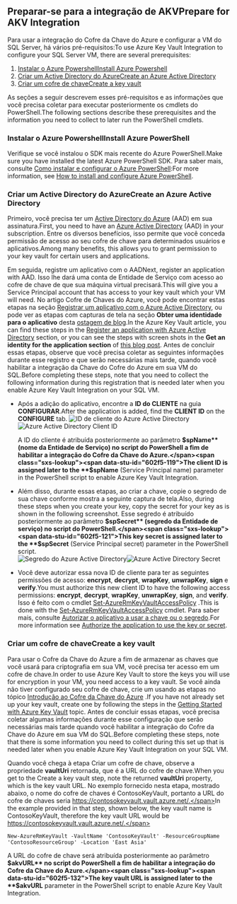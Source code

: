 ## <a name="prepare-for-akv-integration"></a><span data-ttu-id="602f5-101">Preparar-se para a integração de AKV</span><span class="sxs-lookup"><span data-stu-id="602f5-101">Prepare for AKV Integration</span></span>
<span data-ttu-id="602f5-102">Para usar a integração do Cofre da Chave do Azure e configurar a VM do SQL Server, há vários pré-requisitos:</span><span class="sxs-lookup"><span data-stu-id="602f5-102">To use Azure Key Vault Integration to configure your SQL Server VM, there are several prerequisites:</span></span> 

1. [<span data-ttu-id="602f5-103">Instalar o Azure Powershell</span><span class="sxs-lookup"><span data-stu-id="602f5-103">Install Azure Powershell</span></span>](#install-azure-powershell)
2. [<span data-ttu-id="602f5-104">Criar um Active Directory do Azure</span><span class="sxs-lookup"><span data-stu-id="602f5-104">Create an Azure Active Directory</span></span>](#create-an-azure-active-directory)
3. [<span data-ttu-id="602f5-105">Criar um cofre de chave</span><span class="sxs-lookup"><span data-stu-id="602f5-105">Create a key vault</span></span>](#create-a-key-vault)

<span data-ttu-id="602f5-106">As seções a seguir descrevem esses pré-requisitos e as informações que você precisa coletar para executar posteriormente os cmdlets do PowerShell.</span><span class="sxs-lookup"><span data-stu-id="602f5-106">The following sections describe these prerequisites and the information you need to collect to later run the PowerShell cmdlets.</span></span>

### <a name="install-azure-powershell"></a><span data-ttu-id="602f5-107">Instalar o Azure Powershell</span><span class="sxs-lookup"><span data-stu-id="602f5-107">Install Azure PowerShell</span></span>
<span data-ttu-id="602f5-108">Verifique se você instalou o SDK mais recente do Azure PowerShell.</span><span class="sxs-lookup"><span data-stu-id="602f5-108">Make sure you have installed the latest Azure PowerShell SDK.</span></span> <span data-ttu-id="602f5-109">Para saber mais, consulte [Como instalar e configurar o Azure PowerShell](/powershell/azureps-cmdlets-docs):</span><span class="sxs-lookup"><span data-stu-id="602f5-109">For more information, see [How to install and configure Azure PowerShell](/powershell/azureps-cmdlets-docs).</span></span>

### <a name="create-an-azure-active-directory"></a><span data-ttu-id="602f5-110">Criar um Active Directory do Azure</span><span class="sxs-lookup"><span data-stu-id="602f5-110">Create an Azure Active Directory</span></span>
<span data-ttu-id="602f5-111">Primeiro, você precisa ter um [Active Directory do Azure](https://azure.microsoft.com/trial/get-started-active-directory/) (AAD) em sua assinatura.</span><span class="sxs-lookup"><span data-stu-id="602f5-111">First, you need to have an [Azure Active Directory](https://azure.microsoft.com/trial/get-started-active-directory/) (AAD) in your subscription.</span></span> <span data-ttu-id="602f5-112">Entre os diversos benefícios, isso permite que você conceda permissão de acesso ao seu cofre de chave para determinados usuários e aplicativos.</span><span class="sxs-lookup"><span data-stu-id="602f5-112">Among many benefits, this allows you to grant permission to your key vault for certain users and applications.</span></span>

<span data-ttu-id="602f5-113">Em seguida, registre um aplicativo com o AAD</span><span class="sxs-lookup"><span data-stu-id="602f5-113">Next, register an application with AAD.</span></span> <span data-ttu-id="602f5-114">Isso lhe dará uma conta de Entidade de Serviço com acesso ao cofre de chave de que sua máquina virtual precisará.</span><span class="sxs-lookup"><span data-stu-id="602f5-114">This will give you a Service Principal account that has access to your key vault which your VM will need.</span></span> <span data-ttu-id="602f5-115">No artigo Cofre de Chaves do Azure, você pode encontrar estas etapas na seção [Registrar um aplicativo com o Azure Active Directory](../articles/key-vault/key-vault-get-started.md#register), ou pode ver as etapas com capturas de tela na seção **Obter uma identidade para o aplicativo** desta [ostagem de blog](http://blogs.technet.com/b/kv/archive/2015/01/09/azure-key-vault-step-by-step.aspx).</span><span class="sxs-lookup"><span data-stu-id="602f5-115">In the Azure Key Vault article, you can find these steps in the [Register an application with Azure Active Directory](../articles/key-vault/key-vault-get-started.md#register) section, or you can see the steps with screen shots in the **Get an identity for the application section** of [this blog post](http://blogs.technet.com/b/kv/archive/2015/01/09/azure-key-vault-step-by-step.aspx).</span></span> <span data-ttu-id="602f5-116">Antes de concluir essas etapas, observe que você precisa coletar as seguintes informações durante esse registro e que  serão necessárias mais tarde, quando você habilitar a integração da Chave do Cofre do Azure em sua VM do SQL.</span><span class="sxs-lookup"><span data-stu-id="602f5-116">Before completing these steps, note that you need to collect the following information during this registration that is needed later when you enable Azure Key Vault Integration on your SQL VM.</span></span>

* <span data-ttu-id="602f5-117">Após a adição do aplicativo, encontre a **ID do CLIENTE** na guia **CONFIGURAR**.</span><span class="sxs-lookup"><span data-stu-id="602f5-117">After the application is added, find the **CLIENT ID**  on the **CONFIGURE** tab.</span></span> 
    <span data-ttu-id="602f5-118">![ID de cliente do Azure Active Directory](./media/virtual-machines-sql-server-akv-prepare/aad-client-id.png)</span><span class="sxs-lookup"><span data-stu-id="602f5-118">![Azure Active Directory Client ID](./media/virtual-machines-sql-server-akv-prepare/aad-client-id.png)</span></span>
  
    <span data-ttu-id="602f5-119">A ID do cliente é atribuída posteriormente ao parâmetro **$spName** (nome da Entidade de Serviço) no script do PowerShell a fim de habilitar a integração do Cofre da Chave do Azure.</span><span class="sxs-lookup"><span data-stu-id="602f5-119">The client ID is assigned later to the **$spName** (Service Principal name) parameter in the PowerShell script to enable Azure Key Vault Integration.</span></span> 
* <span data-ttu-id="602f5-120">Além disso, durante essas etapas, ao criar a chave, copie o segredo de sua chave conforme mostra a seguinte captura de tela.</span><span class="sxs-lookup"><span data-stu-id="602f5-120">Also, during these steps when you create your key, copy the secret for your key as is shown in the following screenshot.</span></span> <span data-ttu-id="602f5-121">Esse segredo é atribuído posteriormente ao parâmetro **$spSecret** (segredo da Entidade de serviço) no script do PowerShell.</span><span class="sxs-lookup"><span data-stu-id="602f5-121">This key secret is assigned later to the **$spSecret** (Service Principal secret) parameter in the PowerShell script.</span></span>  
    <span data-ttu-id="602f5-122">![Segredo do Azure Active Directory](./media/virtual-machines-sql-server-akv-prepare/aad-sp-secret.png)</span><span class="sxs-lookup"><span data-stu-id="602f5-122">![Azure Active Directory Secret](./media/virtual-machines-sql-server-akv-prepare/aad-sp-secret.png)</span></span>
* <span data-ttu-id="602f5-123">Você deve autorizar essa nova ID de cliente para ter as seguintes permissões de acesso: **encrypt**, **decrypt**, **wrapKey**, **unwrapKey**, **sign** e **verify**.</span><span class="sxs-lookup"><span data-stu-id="602f5-123">You must authorize this new client ID to have the following access permissions: **encrypt**, **decrypt**, **wrapKey**, **unwrapKey**, **sign**, and **verify**.</span></span> <span data-ttu-id="602f5-124">Isso é feito com o cmdlet [Set-AzureRmKeyVaultAccessPolicy](https://msdn.microsoft.com/library/azure/mt603625.aspx) .</span><span class="sxs-lookup"><span data-stu-id="602f5-124">This is done with the [Set-AzureRmKeyVaultAccessPolicy](https://msdn.microsoft.com/library/azure/mt603625.aspx) cmdlet.</span></span> <span data-ttu-id="602f5-125">Para saber mais, consulte [Autorizar o aplicativo a usar a chave ou o segredo](../articles/key-vault/key-vault-get-started.md#authorize).</span><span class="sxs-lookup"><span data-stu-id="602f5-125">For more information see [Authorize the application to use the key or secret](../articles/key-vault/key-vault-get-started.md#authorize).</span></span>

### <a name="create-a-key-vault"></a><span data-ttu-id="602f5-126">Criar um cofre de chave</span><span class="sxs-lookup"><span data-stu-id="602f5-126">Create a key vault</span></span>
<span data-ttu-id="602f5-127">Para usar o Cofre da Chave do Azure a fim de armazenar as chaves que você usará para criptografia em sua VM, você precisa ter acesso em um cofre de chave.</span><span class="sxs-lookup"><span data-stu-id="602f5-127">In order to use Azure Key Vault to store the keys you will use for encryption in your VM, you need access to a key vault.</span></span> <span data-ttu-id="602f5-128">Se você ainda não tiver configurado seu cofre de chave, crie um usando as etapas no tópico [Introdução ao Cofre da Chave do Azure](../articles/key-vault/key-vault-get-started.md) .</span><span class="sxs-lookup"><span data-stu-id="602f5-128">If you have not already set up your key vault, create one by following the steps in the [Getting Started with Azure Key Vault](../articles/key-vault/key-vault-get-started.md) topic.</span></span> <span data-ttu-id="602f5-129">Antes de concluir essas etapas, você precisa coletar algumas informações durante esse configuração que serão necessárias mais tarde quando você habilitar a integração do Cofre da Chave do Azure em sua VM do SQL.</span><span class="sxs-lookup"><span data-stu-id="602f5-129">Before completing these steps, note that there is some information you need to collect during this set up that is needed later when you enable Azure Key Vault Integration on your SQL VM.</span></span>

<span data-ttu-id="602f5-130">Quando você chega à etapa Criar um cofre de chave, observe a propriedade **vaultUri** retornada, que é a URL do cofre de chave.</span><span class="sxs-lookup"><span data-stu-id="602f5-130">When you get to the Create a key vault step, note the returned **vaultUri** property, which is the key vault URL.</span></span> <span data-ttu-id="602f5-131">No exemplo fornecido nesta etapa, mostrado abaixo, o nome do cofre de chaves é ContosoKeyVault, portanto a URL do cofre de chaves seria https://contosokeyvault.vault.azure.net/.</span><span class="sxs-lookup"><span data-stu-id="602f5-131">In the example provided in that step, shown below, the key vault name is ContosoKeyVault, therefore the key vault URL would be https://contosokeyvault.vault.azure.net/.</span></span>

    New-AzureRmKeyVault -VaultName 'ContosoKeyVault' -ResourceGroupName 'ContosoResourceGroup' -Location 'East Asia'

<span data-ttu-id="602f5-132">A URL do cofre de chave será atribuída posteriormente ao parâmetro **$akvURL** no script do PowerShell a fim de habilitar a integração do Cofre da Chave do Azure.</span><span class="sxs-lookup"><span data-stu-id="602f5-132">The key vault URL is assigned later to the **$akvURL** parameter in the PowerShell script to enable Azure Key Vault Integration.</span></span>

